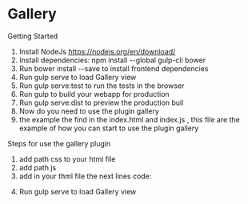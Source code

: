 # Gallery
Getting Started

1. Install NodeJs https://nodejs.org/en/download/
2. Install dependencies: npm install --global gulp-cli bower
3. Run bower install --save <package> to install frontend dependencies
4. Run gulp serve to load Gallery view
5. Run gulp serve:test to run the tests in the browser
6. Run gulp to build your webapp for production
7. Run gulp serve:dist to preview the production buil
8. Now do you need to use the plugin gallery
9. the example the find in the index.html and index.js ,
this file are the example of how you can start to use the plugin gallery

Steps for use the gallery plugin

1. add path css <link rel="stylesheet" href="source/gallery.css"> to your html file
2. add path js <script src="source/gallery.js"></script>
3. add in your thml file the next lines code:

<div class="container">
    <div id="gallery" class="row">
    </div>
    <div id="overlay">
    </div>
</div>

4. Run gulp serve to load Gallery view